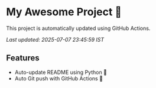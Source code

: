 # My Awesome Project 🚀

This project is automatically updated using GitHub Actions.

_Last updated: 2025-07-07 23:45:59 IST_

## Features
- Auto-update README using Python 🐍
- Auto Git push with GitHub Actions 🤖
